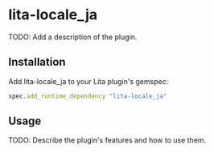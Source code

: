 # lita-locale_ja

TODO: Add a description of the plugin.

## Installation

Add lita-locale_ja to your Lita plugin's gemspec:

``` ruby
spec.add_runtime_dependency "lita-locale_ja"
```

## Usage

TODO: Describe the plugin's features and how to use them.
